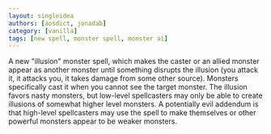 ```yaml
---
layout: singleidea
authors: [aosdict, jonadab]
category: [vanilla]
tags: [new spell, monster spell, monster ai]
---
```

A new "illusion" monster spell, which makes the caster or an allied monster appear as another monster until something disrupts the illusion (you attack it, it attacks you, it takes damage from some other source). Monsters specifically cast it when you cannot see the target monster. The illusion favors nasty monsters, but low-level spellcasters may only be able to create illusions of somewhat higher level monsters. A potentially evil addendum is that high-level spellcasters may use the spell to make themselves or other powerful monsters appear to be weaker monsters.
